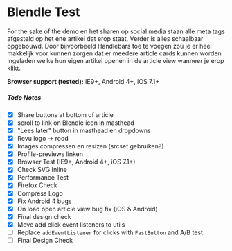 Blendle Test
============

For the sake of the demo en het sharen op social media staan alle meta tags afgesteld op het ene artikel dat erop staat. Verder is alles schaalbaar opgebouwd. Door bijvoorbeeld Handlebars toe te voegen zou je er heel makkelijk voor kunnen zorgen dat er meedere article cards kunnen worden ingeladen welke hun eigen artikel openen in de article view wanneer je erop klikt.

**Browser support (tested):** IE9+, Android 4+, iOS 7.1+

##### Todo Notes
* [x] Share buttons at bottom of article
* [x] scroll to link on Blendle icon in masthead
* [x] "Lees later" button in masthead en dropdowns
* [x] Revu logo -> rood
* [x] Images compressen en resizen (srcset gebruiken?)
* [x] Profile-previews linken
* [x] Browser Test (IE9+, Android 4+, iOS 7.1+)
* [x] Check SVG Inline
* [x] Performance Test
* [x] Firefox Check
* [x] Compress Logo
* [x] Fix Android 4 bugs
* [x] On load open article view bug fix (iOS & Android)
* [x] Final design check
* [x] Move add click event listeners to utils
* [ ] Replace `addEventListener` for clicks with `FastButton` and A/B test
* [ ] Final Design Check
